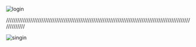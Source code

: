 ![login](https://github.com/RichardWalterLanda/v2_next/assets/142742200/065c7bad-8554-41aa-91fe-6078f44418c2)

/////////////////////////////////////////////////////////////////////////////////////////////////////////////

![singin](https://github.com/RichardWalterLanda/v2_next/assets/142742200/9a0d6d66-a331-41ae-bb6b-0be645087dba)
